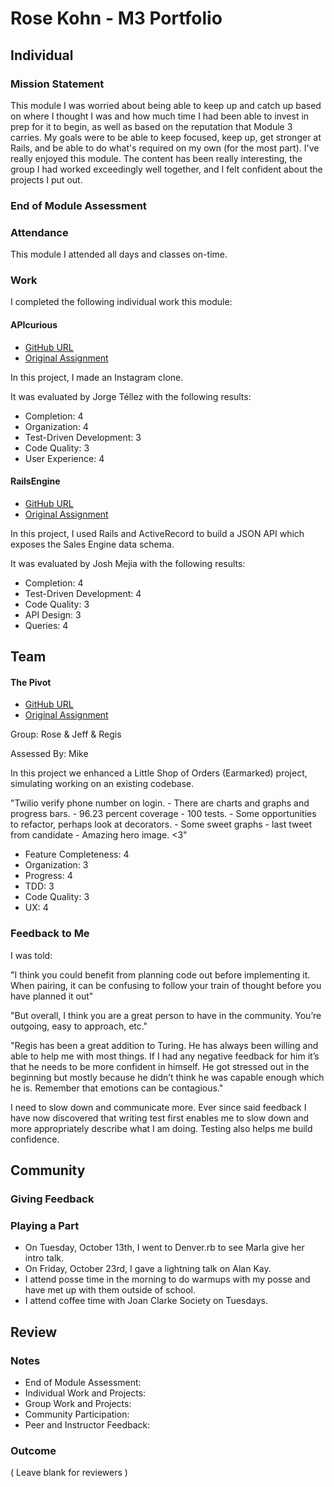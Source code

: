 # Rose Kohn - M3 Portfolio

## Individual

### Mission Statement

This module I was worried about being able to keep up and catch up based on
where I thought I was and how much time I had been able to invest in prep for it
to begin, as well as based on the reputation that Module 3 carries.  My goals were
to be able to keep focused, keep up, get stronger at Rails, and be able to do
what's required on my own (for the most part).  I've really enjoyed this module.
The content has been really interesting, the group I had worked exceedingly well
together, and I felt confident about the projects I put out. 

### End of Module Assessment

### Attendance

This module I attended all days and classes on-time.

### Work

I completed the following individual work this module:

#### APIcurious

* [GitHub URL](https://github.com/roseak/photobomber)
* [Original Assignment](https://github.com/turingschool/lesson_plans/blob/master/ruby_03-professional_rails_applications/apicurious.md)

In this project, I made an Instagram clone.

It was evaluated by Jorge Téllez with the following results:

* Completion: 4
* Organization: 4
* Test-Driven Development: 3
* Code Quality: 3
* User Experience: 4

#### RailsEngine

* [GitHub URL](https://github.com/roseak/rails_engine)
* [Original Assignment](https://github.com/turingschool/lesson_plans/blob/master/ruby_03-professional_rails_applications/rails_engine.md)

In this project, I used Rails and ActiveRecord to build a JSON API which exposes the Sales Engine data schema.

It was evaluated by Josh Mejia with the following results:

* Completion: 4
* Test-Driven Development: 4
* Code Quality: 3
* API Design: 3
* Queries: 4

## Team

#### The Pivot

* [GitHub URL](https://github.com/jbrr/the_pivot)
* [Original Assignment](https://github.com/turingschool/lesson_plans/blob/master/ruby_03-professional_rails_applications/the_pivot.md)

Group: Rose & Jeff & Regis

Assessed By: Mike

In this project we enhanced a Little Shop of Orders (Earmarked) project, simulating working on an existing codebase.

"Twilio verify phone number on login. - There are charts and graphs and progress bars. - 96.23 percent coverage - 100 tests. - Some opportunities to refactor, perhaps look at decorators. - Some sweet graphs - last tweet from candidate - Amazing hero image. <3"

* Feature Completeness: 4
* Organization: 3
* Progress: 4
* TDD: 3
* Code Quality: 3
* UX: 4

### Feedback to Me

I was told:

"I think you could benefit from planning code out before implementing it.
When pairing, it can be confusing to follow your train of thought before you
have planned it out"

"But overall, I think you are a great person to have in the community.
You’re outgoing, easy to approach, etc."

"Regis has been a great addition to Turing.  He has always been willing and able
to help me with most things. If I had any negative feedback for him it’s that he
needs to be more confident in himself. He got stressed out in the beginning but
mostly because he didn’t think he was capable enough which he is. Remember that
emotions can be contagious."

I need to slow down and communicate more. Ever since said
feedback I have now discovered that writing test first enables me to slow down
and more appropriately describe what I am doing. Testing also helps me build
confidence.

## Community

### Giving Feedback

### Playing a Part

* On Tuesday, October 13th, I went to Denver.rb to see Marla give her intro talk.
* On Friday, October 23rd, I gave a lightning talk on Alan Kay.
* I attend posse time in the morning to do warmups with my posse and have met up
  with them outside of school.
* I attend coffee time with Joan Clarke Society on Tuesdays.

## Review

### Notes

* End of Module Assessment:
* Individual Work and Projects:
* Group Work and Projects:
* Community Participation:
* Peer and Instructor Feedback:

### Outcome

( Leave blank for reviewers )
